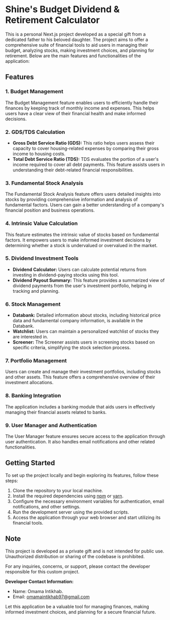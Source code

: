# Shine's Budget Dividend & Retirement Calculator

This is a personal Next.js project developed as a special gift from a dedicated father to his beloved daughter. The project aims to offer a comprehensive suite of financial tools to aid users in managing their budget, analyzing stocks, making investment choices, and planning for retirement. Below are the main features and functionalities of the application:


## Features 

### 1. Budget Management

The Budget Management feature enables users to efficiently handle their finances by keeping track of monthly income and expenses. This helps users have a clear view of their financial health and make informed decisions.

### 2. GDS/TDS Calculation

- **Gross Debt Service Ratio (GDS):** This ratio helps users assess their capacity to cover housing-related expenses by comparing their gross income to housing costs.
- **Total Debt Service Ratio (TDS):** TDS evaluates the portion of a user's income required to cover all debt payments. This feature assists users in understanding their debt-related financial responsibilities.

### 3. Fundamental Stock Analysis

The Fundamental Stock Analysis feature offers users detailed insights into stocks by providing comprehensive information and analysis of fundamental factors. Users can gain a better understanding of a company's financial position and business operations.

### 4. Intrinsic Value Calculation

This feature estimates the intrinsic value of stocks based on fundamental factors. It empowers users to make informed investment decisions by determining whether a stock is undervalued or overvalued in the market.

### 5. Dividend Investment Tools

- **Dividend Calculator:** Users can calculate potential returns from investing in dividend-paying stocks using this tool.
- **Dividend Payout Summary:** This feature provides a summarized view of dividend payments from the user's investment portfolio, helping in tracking and planning.

### 6. Stock Management

- **Databank:** Detailed information about stocks, including historical price data and fundamental company information, is available in the Databank.
- **Watchlist:** Users can maintain a personalized watchlist of stocks they are interested in.
- **Screener:** The Screener assists users in screening stocks based on specific criteria, simplifying the stock selection process.

### 7. Portfolio Management

Users can create and manage their investment portfolios, including stocks and other assets. This feature offers a comprehensive overview of their investment allocations.

### 8. Banking Integration

The application includes a banking module that aids users in effectively managing their financial assets related to banks.

### 9. User Manager and Authentication

The User Manager feature ensures secure access to the application through user authentication. It also handles email notifications and other related functionalities.

## Getting Started

To set up the project locally and begin exploring its features, follow these steps:

1. Clone the repository to your local machine.
2. Install the required dependencies using [npm](https://www.npmjs.com/) or [yarn](https://yarnpkg.com/).
3. Configure the necessary environment variables for authentication, email notifications, and other settings.
4. Run the development server using the provided scripts.
5. Access the application through your web browser and start utilizing its financial tools.

## Note

This project is developed as a private gift and is not intended for public use. Unauthorized distribution or sharing of the codebase is prohibited.

For any inquiries, concerns, or support, please contact the developer responsible for this custom project.

**Developer Contact Information:**

- Name: Omama Intikhab.
- Email: omamaintikhab97@gmail.com

Let this application be a valuable tool for managing finances, making informed investment choices, and planning for a secure financial future. 
